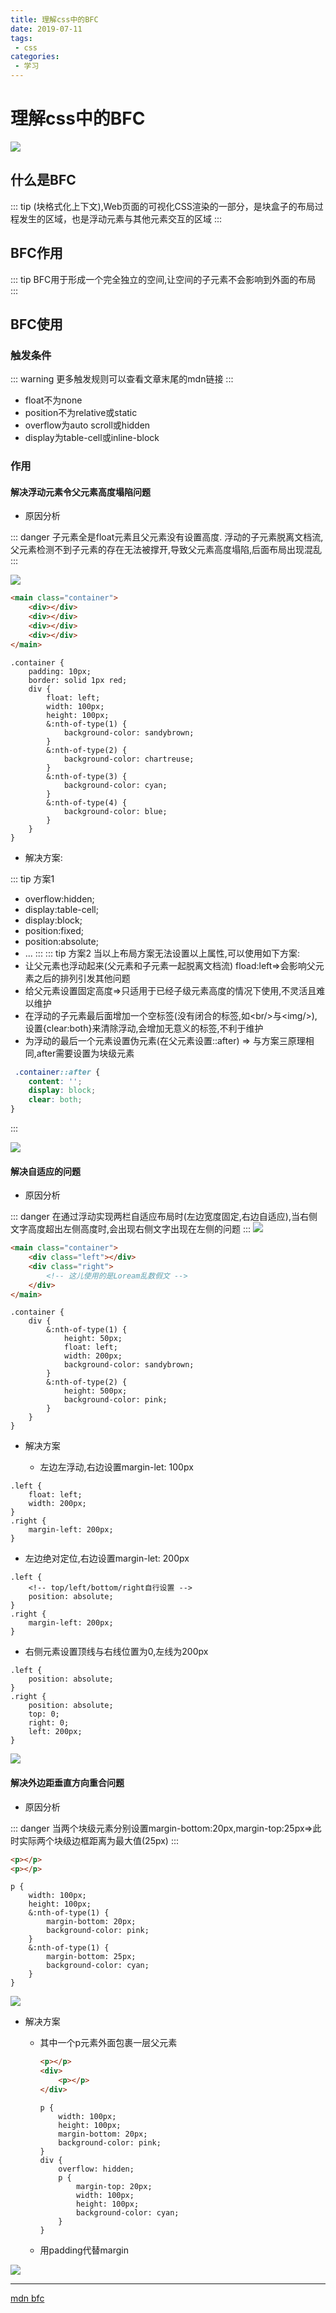 ```yaml
---
title: 理解css中的BFC
date: 2019-07-11
tags:
 - css
categories: 
 - 学习
---
```


# 理解css中的BFC

![](/img/learn/2019/0711/header.png)

## 什么是BFC

::: tip
(块格式化上下文),Web页面的可视化CSS渲染的一部分，是块盒子的布局过程发生的区域，也是浮动元素与其他元素交互的区域
:::

## BFC作用

::: tip
BFC用于形成一个完全独立的空间,让空间的子元素不会影响到外面的布局
:::

## BFC使用

### 触发条件

::: warning
更多触发规则可以查看文章末尾的mdn链接
:::

- float不为none
- position不为relative或static
- overflow为auto scroll或hidden
- display为table-cell或inline-block

### 作用

#### 解决浮动元素令父元素高度塌陷问题

- 原因分析

::: danger
子元素全是float元素且父元素没有设置高度.
浮动的子元素脱离文档流,父元素检测不到子元素的存在无法被撑开,导致父元素高度塌陷,后面布局出现混乱
:::

![](/img/learn/2019/0711/bfc01.png)

```html
<main class="container">
    <div></div>
    <div></div>
    <div></div>
    <div></div>
</main>
```

```less
.container {
    padding: 10px;
    border: solid 1px red;
    div {
        float: left;
        width: 100px;
        height: 100px;
        &:nth-of-type(1) {
            background-color: sandybrown;
        }
        &:nth-of-type(2) {
            background-color: chartreuse;
        }
        &:nth-of-type(3) {
            background-color: cyan;
        }
        &:nth-of-type(4) {
            background-color: blue;
        }
    }
}
```

- 解决方案:

::: tip 方案1

- overflow:hidden;
- display:table-cell;
- display:block;
- position:fixed;
- position:absolute;
- ...
:::
::: tip 方案2
当以上布局方案无法设置以上属性,可以使用如下方案:
- 让父元素也浮动起来(父元素和子元素一起脱离文档流) fload:left=>会影响父元素之后的排列引发其他问题
- 给父元素设置固定高度=>只适用于已经子级元素高度的情况下使用,不灵活且难以维护
- 在浮动的子元素最后面增加一个空标签(没有闭合的标签,如\<br/>与\<img/>),设置{clear:both}来清除浮动,会增加无意义的标签,不利于维护
- 为浮动的最后一个元素设置伪元素(在父元素设置::after) => 与方案三原理相同,after需要设置为块级元素

```css
 .container::after {
    content: '';
    display: block;
    clear: both;
}
```

:::

![](/img/learn/2019/0711/bfc02.png)

#### 解决自适应的问题

- 原因分析

::: danger
在通过浮动实现两栏自适应布局时(左边宽度固定,右边自适应),当右侧文字高度超出左侧高度时,会出现右侧文字出现在左侧的问题
:::
![](/img/learn/2019/0711/bfc03.png)

```html
<main class="container">
    <div class="left"></div>
    <div class="right">
        <!-- 这儿使用的是Loream乱数假文 -->
    </div>
</main>
```

```less
.container {
    div {
        &:nth-of-type(1) {
            height: 50px;
            float: left;
            width: 200px;
            background-color: sandybrown;
        }
        &:nth-of-type(2) {
            height: 500px;
            background-color: pink;
        }
    }
}
```

- 解决方案

  - 左边左浮动,右边设置margin-let: 100px

```less
.left {
    float: left;
    width: 200px;
}
.right {
    margin-left: 200px;
}
```

- 左边绝对定位,右边设置margin-let: 200px

```less
.left {
    <!-- top/left/bottom/right自行设置 -->
    position: absolute;
}
.right {
    margin-left: 200px;
}
```

- 右侧元素设置顶线与右线位置为0,左线为200px

```less
.left {
    position: absolute;
}
.right {
    position: absolute;
    top: 0;
    right: 0;
    left: 200px;
}
```

![](/img/learn/2019/0711/bfc04.png)

#### 解决外边距垂直方向重合问题

- 原因分析

::: danger
当两个块级元素分别设置margin-bottom:20px,margin-top:25px=>此时实际两个块级边框距离为最大值(25px)
:::

```html
<p></p>
<p></p>
```

```less
p {
    width: 100px;
    height: 100px;
    &:nth-of-type(1) {
        margin-bottom: 20px;
        background-color: pink;
    }
    &:nth-of-type(1) {
        margin-bottom: 25px;
        background-color: cyan;
    }
}
```

![](/img/learn/2019/0711/bfc05.png)

- 解决方案

  - 其中一个p元素外面包裹一层父元素

    ```html
    <p></p>
    <div>
        <p></p>
    </div>
    ```

    ```less
    p {
        width: 100px;
        height: 100px;
        margin-bottom: 20px;
        background-color: pink;
    }
    div {
        overflow: hidden;
        p {
            margin-top: 20px;
            width: 100px;
            height: 100px;
            background-color: cyan;
        }
    }
    ```

  - 用padding代替margin

![](/img/learn/2019/0711/bfc06.png)

---

[mdn bfc](https://developer.mozilla.org/zh-CN/docs/Web/Guide/CSS/Block_formatting_context)
